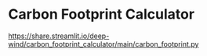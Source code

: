 # Carbon Footprint Calculator
https://share.streamlit.io/deep-wind/carbon_footprint_calculator/main/carbon_footprint.py

